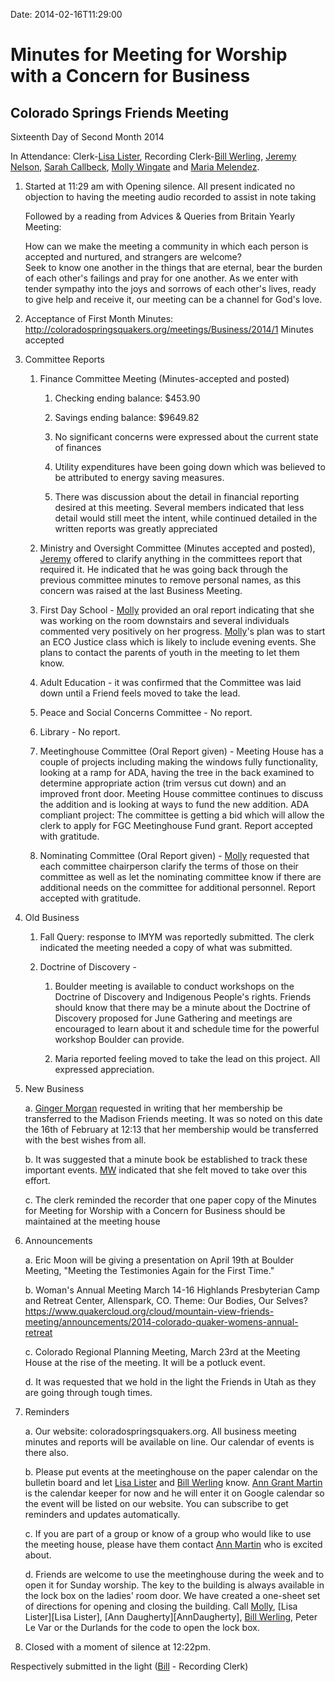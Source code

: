 Date: 2014-02-16T11:29:00

[BillWerling]: /Friends/BillWerling
[LisaLister]: /Friends/LisaLister
[MariaMelendez]: /Friends/MariaMelendez
[JeremyNelson]: /Friends/JeremyNelson
[MollyWingate]: /Friends/MollyWingate
[SarahCallbeck]: /Friends/SarahCallbeck
[GingerMorgan]: /Friends/GingerMorgan
[AnnGrantMartin]: /Friends/AnnGrantMartin

# Minutes for Meeting for Worship with a Concern for Business 
## Colorado Springs Friends Meeting

Sixteenth Day of Second Month 2014

In Attendance: Clerk-[Lisa Lister][LisaLister], Recording Clerk-[Bill Werling][BillWerling], [Jeremy Nelson][JeremyNelson], 
[Sarah Callbeck][SarahCallbeck], [Molly Wingate][MollyWingate] and [Maria Melendez][MariaMelendez].

1.  Started at 11:29 am with Opening silence. All present indicated no objection to having 
    the meeting audio recorded to assist in note taking

    Followed by a reading from Advices & Queries from Britain Yearly Meeting:

    How can we make the meeting a community in which each person is accepted and nurtured, and strangers are welcome?  
    Seek to know one another in the things that are eternal, bear the burden of each other's failings and pray for 
    one another.  As we enter with tender sympathy into the joys and sorrows of each other's lives, ready to give 
    help and receive it, our meeting can be a channel for God's love.

2.  Acceptance of First Month Minutes: http://coloradospringsquakers.org/meetings/Business/2014/1 Minutes accepted 

3.  Committee Reports

    1.	Finance Committee Meeting (Minutes-accepted and posted)

        1.  Checking ending balance: $453.90

        1.  Savings ending balance: $9649.82

        1.  No significant concerns were expressed about the current state of finances

        1.  Utility expenditures have been going down which was believed to be attributed to energy saving measures.

        1.  There was discussion about the detail in financial reporting desired at this meeting.  Several members 
            indicated that less detail would still meet the intent, while continued detailed in the written reports was 
            greatly appreciated

    2.	Ministry and Oversight Committee (Minutes accepted and posted), [Jeremy][JeremyNelson] offered to clarify 
        anything in the committees report that required it.  He indicated that he was going back through the previous 
        committee minutes to remove personal names, as this concern was raised at the last Business Meeting.

    3.	First Day School - [Molly][MollyWingate] provided an oral report indicating that she was working on the room 
        downstairs and several individuals commented very positively on her progress.  [Molly][MollyWingate]'s plan was 
        to start an ECO Justice class which is likely to include evening events.  She plans to contact the parents of 
        youth in the meeting to let them know.  

    4.	Adult Education - it was confirmed that the Committee was laid down until a Friend feels moved to take the lead.

    5.	Peace and Social Concerns Committee - No report.

    6.	Library - No report.

    7.	Meetinghouse Committee (Oral Report given) - Meeting House has a couple of projects including making the windows 
        fully functionality, looking at a ramp for ADA, having the tree in the back examined to determine appropriate 
        action (trim versus cut down) and an improved front door. Meeting House committee continues to discuss the 
        addition and is looking at ways to fund the new addition. ADA compliant project: The committee is getting a bid 
        which will allow the clerk to apply for FGC Meetinghouse Fund grant. Report accepted with gratitude.

    8.	Nominating Committee (Oral Report given) - [Molly][MollyWingate] requested that each committee chairperson clarify 
        the terms of those on their committee as well as let the nominating committee know if there are additional needs on 
        the committee for additional personnel.  Report accepted with gratitude.

4.  Old Business 

    1.	Fall Query: response to IMYM was reportedly submitted. The clerk indicated the meeting needed a copy of what was submitted.

    2.	Doctrine of Discovery - 

        1.  Boulder meeting is available to conduct workshops on the Doctrine of Discovery and Indigenous People's rights. 
            Friends should know that there may be a minute about the Doctrine of Discovery proposed for June Gathering and meetings 
            are encouraged to learn about it and schedule time for the powerful workshop Boulder can provide. 

        1.  Maria reported feeling moved to take the lead on this project.  All expressed appreciation.

5.  New Business
    
    a.  [Ginger Morgan][GingerMorgan] requested in writing that her membership be transferred to the Madison 
        Friends meeting.  It was so noted on this date the 16th of February at 12:13 that her membership would be transferred 
        with the best wishes from all.

    b.	It was suggested that a minute book be established to track these important events.  [MW][MollyWingate] indicated that she 
        felt moved to take over this effort.

    c.	The clerk reminded the recorder that one paper copy of the Minutes for Meeting for Worship with a Concern for Business should 
        be maintained at the meeting house

6.  Announcements

    a.	Eric Moon will be giving a presentation on April 19th at Boulder Meeting, "Meeting the Testimonies Again for the First Time."

    b.	Woman's Annual Meeting March 14-16 Highlands Presbyterian Camp and Retreat Center, Allenspark, CO. Theme: Our Bodies, Our 
        Selves? https://www.quakercloud.org/cloud/mountain-view-friends-meeting/announcements/2014-colorado-quaker-womens-annual-retreat

    c.	Colorado Regional Planning Meeting, March 23rd at the Meeting House at the rise of the meeting.  It will be a potluck event.

    d.	It was requested that we hold in the light the Friends in Utah as they are going through tough times.

7.  Reminders

    a.  Our website: coloradospringsquakers.org. All business meeting minutes and reports will be available on line. Our calendar 
        of events is there also. 

    b.  Please put events at the meetinghouse on the paper calendar on the bulletin board and let [Lisa Lister][LisaLister] and 
        [Bill Werling][BillWerling] know.
        [Ann Grant Martin][AnnGrantMartin] is the calendar keeper for now and he will enter it on Google calendar so the event 
        will be listed on our website. You can subscribe to get reminders and updates automatically. 

    c.	If you are part of a group or know of a group who would like to use the meeting house, please have them contact 
        [Ann Martin][AnnGrantMartin] who is excited about.

    d.	Friends are welcome to use the meetinghouse during the week and to open it for Sunday worship. The key to the building is always 
        available in the lock box on the ladies' room door. We have created a one-sheet set of directions for opening and closing the building. 
        Call [Molly][MollyWingate], [Lisa Lister][Lisa Lister], [Ann Daugherty][AnnDaugherty], [Bill Werling][BillWerling], Peter Le Var or the 
        Durlands for the code to open the lock box.

8.  Closed with a moment of silence at 12:22pm. 


Respectively submitted in the light ([Bill][BillWerling] - Recording Clerk)

